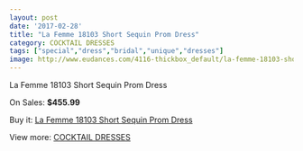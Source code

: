 ```yaml
---
layout: post
date: '2017-02-28'
title: "La Femme 18103 Short Sequin Prom Dress"
category: COCKTAIL DRESSES
tags: ["special","dress","bridal","unique","dresses"]
image: http://www.eudances.com/4116-thickbox_default/la-femme-18103-short-sequin-prom-dress.jpg
---
```

La Femme 18103 Short Sequin Prom Dress

On Sales: **$455.99**
<a href="https://www.eudances.com/en/cocktail-dresses/1377-la-femme-18103-short-sequin-prom-dress.html"><amp-img layout="responsive" width="600" height="600" src="//www.eudances.com/4116-thickbox_default/la-femme-18103-short-sequin-prom-dress.jpg" alt="La Femme 18103 Short Sequin Prom Dress 0" /></a>
<a href="https://www.eudances.com/en/cocktail-dresses/1377-la-femme-18103-short-sequin-prom-dress.html"><amp-img layout="responsive" width="600" height="600" src="//www.eudances.com/4117-thickbox_default/la-femme-18103-short-sequin-prom-dress.jpg" alt="La Femme 18103 Short Sequin Prom Dress 1" /></a>

Buy it: [La Femme 18103 Short Sequin Prom Dress](https://www.eudances.com/en/cocktail-dresses/1377-la-femme-18103-short-sequin-prom-dress.html "La Femme 18103 Short Sequin Prom Dress")

View more: [COCKTAIL DRESSES](https://www.eudances.com/en/14-cocktail-dresses "COCKTAIL DRESSES")
